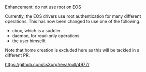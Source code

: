 Enhancement: do not use root on EOS

Currently, the EOS drivers use root authentication for many different operations. This has now been changed to use one of the following:
* cbox, which is a sudo'er
* daemon, for read-only operations
* the user himselft

Note that home creation is excluded here as this will be tackled in a different PR.

https://github.com/cs3org/reva/pull/4977/